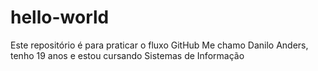 # hello-world
Este repositório é para praticar o fluxo GitHub
Me chamo Danilo Anders, tenho 19 anos e estou cursando Sistemas de Informação
